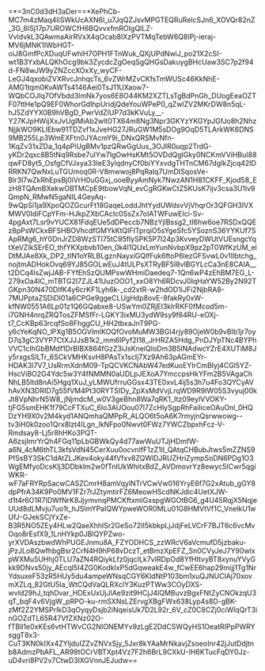 =*=3nC0d3dH3aDer==*XePhCb-MC7m4zMaq4IiSWkUcAXN6l_u7JqQZJsvMPGTEQRuRelcSJn6_XOVQr82nZ_3G_6lSj17p7UROWCfH6BQvvxfmROIgQlLZ-VvIdvkL3QAwmaAirRVxX4qOcab8IXzPVTMqTebW6Q8IPj-ieraj-MV6jMNK1IWbHGT-oiJ8GmfPcXDuqUFwhiH7OPH1FTnWuk_QXjUPdNwiJ_po21X2cSI-wt1B3YxbALQKhOcg9bk3ZycdcZgOeqSgQHGsDakuygBHcUaw3SC7p2f94d-FN8wJW9yZNZccXOxXy_wyCF-LeGJ4qxobiZVXRvcJnhqcTs_6vZWrMZvCKfsTmWUSc46KkNhE-AMG1tqm0KvAWTs4146Aei0TsJ11UXaow7-WQbCOJlq7OfVbdd3lmNk7yos6E8O44KM2XZTLsTgBdPnGh_DUogEeaOZTF07ttHe1pQ9EF0WhorGdlhpUridjQdeYouWPeP0_qZwlZV2MKrDW8n5qL-hJ5ZdYYX0B9hVBgD_PwrVdZIUP7d3kKVuLy__-Y27KJpHWijXxJvUgIMiAb2wlt0TX64m8Ng3Npr3GKYzYKGYpJGfJo8h2NhzNjjkWO9KLlEbw91TDZvf1xJveHG27JRuGW1M5sDOg9OqD5TLArkWK6DNS9MB255Lp3WmEXFtn0JYAcmY9i_DNxQRSMvNfn-1KqZv31xZDa_1q4pPiUgBMv1pzQRwGgUus_3OJlR0uqp2TrdG-yKDr2qxc8B5tNq9Rsbe7ulYw7IgOwHsKMt5OVDdQglGky0NCKmVViHBuI88qwFD8yt5_OsfgCfVJxya33IeE3ylqdnyCf0biYYxvdgTHTnCM67dgIkZjcq42IDRRKN7QwNxLuTGUmoq0R-V8mwwoj8PqRalq7UmDISqosVe-Blr3l7wZkRhEpsBj0iVrH0uGGxj_ooeByyAmNyk7NwzAN1H81CKFF_Kjod58_EzH8TQAmBXekwOBTMCpE9tbowVqN_evCgRGKwCtZ5KUsK7ijv3csa3U1lv9QmpN_RMwN5gaNIL4GeyAq-9wQpSi1ja9XpoQOZGcurFt18GaqeLoddJhtYydUWdsvVjVhqrOr3QFGH3lVXMWV0IdiFCpYFm-HJkpZXbCAcIc0SsZx7oIATWFuwEIci-Sv-4pgAxt7Lsr9vYUCX81FdqEUe5dDPeccb7NBzYjlBssg2_tI6hw6oe7RSDxQQEz8pPsWCkxBFSHBOVhcdfGMYkKtQlFITprqiO5sYgeSfc5YSoznS36YYKUf7SApRMg6_hY0DnJrZD8WzSTI75tC95flySPK5P7I24p3KvveyDWUtVUEsngcYqtXeVZIkSErEO_thfYKXpbvb10en_0k4l1QUxLmYunNvbpX9pz2pT0WfKzUM_elDtMJAe8Xk_DP2_tIN1oYRLBLgznNayxiGQlfFuk6ftoP6lezGFSvwL0v1IIbtchg_nojtmADHokOvq69YJ85GOLwEuJ4tULPsXTRyBF5I8vlBGYLcCa3nE8CAIA__t2DCq4lsZwjJAB-FYfEhSzQUMPswWHmiDaedeq7-1Qn6wP4zEhBM7EG_L-279xOa4lC_mTBTG2I7ZJL41UuzOOO1_xxO8Yh6RDcvJ0IqHaYW52By2N92TGKpn30N470DIfK4y6crKF1Lyh6k-_cd2xtR-w2hdOD1iJFi2NjbRA8-7MUPptaZSDiDI01a6CPGe9ggeCLUgHdp8ovE-8fakRy0xW-kfNW0551A6Lp01z1Q6GQabxe8-USwYm0ZRjEI3klrRKF0fMcod5m-i7GNH4nrqZRQTosZFMSfFr-LGKY3ixMU3ydW9sy9f64RU-eOXj-t7_CcKBp63rcqfSo8FhggCU_HH2tbxaJnT9PG-y6cYeKqNO_lPXg1B5OGVlmIKOQfOvoMuMW3BGI4rjy89OjeW0b9vBIb1jr7oyD7q3gC3VYP7CtXJJJsB1k2_mm6IPyf2I18_JrHRZA5Hdg_PnDJYpTNc4BYPhVVC1cIhGbBMdf1DrBIBX864fGzZ3iJsKneiQIoDm3B5lNAdwcYZrE4XUTiM8Jy5rxgsSILTr_6SCkVMHKsvH8PAsTx1scIj7Xz9Ah63pAGmEYr-HDAK3l7V7_UsRrmXdnM09-TpQCVKCNAbW47edKuoEYIrCmBIyj4CGl5YZ-HscViBO2G4Ydc5w3Y4fNMMN0aUDLpJEXoA7YmccpsHkYFm2B5VAgaChNhLB5ltd8nAi5Hgq1XuJ_yLMWUfrruGGsx43TE0xvL4ij5s3h7u4Fo3QYCyAVhAvXN3DRID7g55fVM4Pt30RYTSIDy_ZpXsMdVvjLrqWD9R9IW05S3vyuj00kJt8VpNhrN5W8_jNjmdcM_w0V3geBhn8Wa7qRK1_Itz09eylVVOKY-tjFG5smEHK1f79CcFTXuC_6Io3AUOou07I7ZcHlySgpRhFaiIiceOAuOnl_0HQDzYH9X0v2M4kyd1ANQmhaQMPpR_ALQO6t5oA6K7rmyjnQsrwwowg--tv3iH0k0zoo1Qrx8lzt4ILgn_lkNFpo0Nwvt0FWz7YWCZbpxhFcz-V-Rmdsay8-Lj5r8hHKo3PQT-A6zsjImrYrQh4FGq11pLbGBWkQy4d77awWuUTJjHDmfW-a6N_4cM6thTL3kfsVdN45CerXuu0ocvnlfF1zZ1lI_QAtqCHBubJtws5mZZNS9PfSsBY3SkC1dAtZLJKev4oky44fVfxv8ZQWlDJRUZHriZympSoDN6PDg1O3WgEMfyoDcsKIj3DDbkIm2w0fTnIUkWhitxBdZ_AVDmovrYz8ewyc5ICwr5qgiWKR-wF7aFRYRpSacwCASZCmrH8amVqylNTrVCwVw016YryE6f7G2xAtub_gGY8dpPfrA34K9Po0MV1FZr7rJZtymtirFZ6MeowHScdNKJdic4UetXJW-d1t4r6O1R7IDWfNrK8JjymvnqPMCKftxmIGxspgWGOtBG6_g4U45RqjX5NqjeUUd8dLMvju7uo1t_hJSlmYPaIQWYpweWOR0MLu01G8HMVtVf1C_VnelkU1wUfJ-GJekSCjYxZe-B3R5NO5ZEy4HLw2QaeXhhlSr2GeSo72II5kbkpLjJdjFeLVCrF7BJT6c6vcMvOqo8rEsfX9_1LnHYkp0JBIQYPZwo-yrXVDAszbwdWhPUGEJnmu8A_FZYODHCS_zzWRcV6aVcmufD5jzbaku-jPzJLo8QwfhbgBsr2CrN4H9hP68vDczT_etBmzXpEFZ_Sn0CVyJeJ7Y90wlxpWXMu5UHhj0TLU7aZN4RQiykLfz0jqcILk7vIRDpOd8YfHItvyBT8xynuYVyGkk9DNvs50jy_AEcqI5I4ZG0KodkIxP5dGqweakE4w_fCwEE6hap29mijj1Tg1NrYdsuxeF53zR5HUy5du4ampeWNsqCGY6KldNtP103bm1xuQJNUClAj70xovmXZLq_82GtU5la_WtCQdVaQLRXcIY3KuzPTWw3COyDXS-wvId29hJ_tqhDvar_HDExUxUjJlAe9zit9HCjJ4lQMBuvzBgxFNtZyCNOkzqU3qT_bqF4v6VjgW_pRPO-ku-rmSXNsLZErvgXBgFWx638Lyp4s8D-gBK-zMf2Z2YMSPrIkD3qOyqyDsjb2iNqeisUk7D2L92r_6V_cZ0C8CZj0ciWlqQrT3inGOZdTL65R47VfZXNz02O-fTBll1e0xKEs6vtHTWvCG2NIONEMYv9zLgE2DdCSWQyHS1OeatRIPpPWRYsggT8x3-CuT3KN0kIXx4ZYljduIZZvZNVxSjy_5Jxr8kYAaMrNkavjZsoeoInr42jJutDdjtnb8AdmzPbAFL_AR99tOCrVBTXpt4Vz7F2h6BrL9CXkU-IH6KTucFqDY0Jz-uD4vri8PV2v7CtwD3lXGVnnJEJudw==
